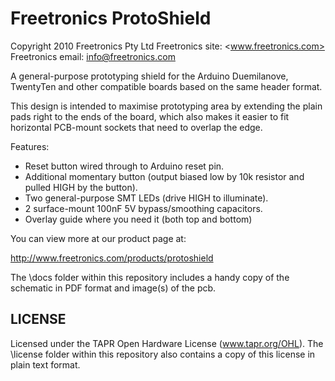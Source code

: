 Freetronics ProtoShield
=============================
Copyright 2010 Freetronics Pty Ltd 
Freetronics site:  <www.freetronics.com> 
Freetronics email: <info@freetronics.com> 

A general-purpose prototyping shield for the Arduino Duemilanove,
TwentyTen and other compatible boards based on the same header format.

This design is intended to maximise prototyping area by extending the
plain pads right to the ends of the board, which also makes it easier
to fit horizontal PCB-mount sockets that need to overlap the edge.

Features:

 * Reset button wired through to Arduino reset pin.
 * Additional momentary button (output biased low by 10k resistor and
   pulled HIGH by the button).
 * Two general-purpose SMT LEDs (drive HIGH to illuminate).
 * 2 surface-mount 100nF 5V bypass/smoothing capacitors.
 * Overlay guide where you need it (both top and bottom)

You can view more at our product page at:

  http://www.freetronics.com/products/protoshield

The \docs folder within this repository includes a handy copy of the
schematic in PDF format and image(s) of the pcb.

LICENSE
-------
Licensed under the TAPR Open Hardware License (www.tapr.org/OHL). 
The \license folder within this repository also contains a copy of
this license in plain text format.
